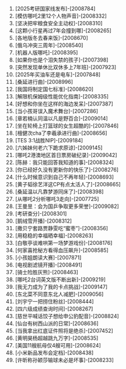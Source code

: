 
1. [2025考研国家线发布]-[2008784]
1. [模仿哪吒2里12个人物声音]-[2008332]
1. [坚决把牢粮食安全主动权]-[2008310]
1. [这颗小行星再过7年会撞到哪]-[2008265]
1. [各地版冬去春来饭]-[2008670]
1. [俄乌冲突三周年]-[2008540]
1. [机器人版哪吒]-[2008395]
1. [如果你也是个泪失禁的孩子]-[2007398]
1. [突然发现单休比双休多上7年班]-[2007923]
1. [2025年买油车还是电车]-[2007848]
1. [桑延进行曲]-[2008996]
1. [我国将制定国七标准]-[2008620]
1. [解限机保姆级性能优化指南]-[2008335]
1. [好想和你坐在这样的海边发呆]-[2007387]
1. [当小孩哥误入魔术舞台]-[2007286]
1. [章若楠认同温以凡是野百合]-[2009014]
1. [坐在轮椅上打篮球的女生超酷的]-[2007846]
1. [檀健次cha了李羲承进行曲]-[2008656]
1. [TES 3:1战胜NIP]-[2009184]
1. [六姊妹何老六下跪求原谅]-[2009145]
1. [哪吒2港澳地区首日票房破纪录]-[2009042]
1. [陈赫：我只能回答我知道的事]-[2008324]
1. [你已经好久没有更新你的快乐了]-[2008276]
1. [什么时候意识到自己不再年轻]-[2008693]
1. [黄子韬徐艺洋这CP有点太活人了]-[2008665]
1. [桑延温以凡靠梦游同床了]-[2008398]
1. [从哪吒2分析哪吒3走向]-[2007725]
1. [王曼昱：会为国乒争取更多荣誉]-[2009082]
1. [考研查分]-[2008301]
1. [鹅绒雪开播]-[2008312]
1. [撒贝宁套路贾静雯吃“蜜枣”]-[2008356]
1. [用稳稳的幸福晒幸福]-[2008263]
1. [白敬亭谈难哄第一场梦游戏份]-[2008176]
1. [何家喜抢秘方看得血压飙升]-[2008585]
1. [小孩姐朗读大赛]-[2007871]
1. [电视剧滤镜开播]-[2008491]
1. [骑士险胜灰熊]-[2008463]
1. [哪吒2台词英文版不断出新]-[2009219]
1. [我无力成为了我的卡点挑战]-[2009147]
1. [东北菜不同意东北人减肥]-[2009056]
1. [刘宇宁一把捞住粉丝]-[2008444]
1. [四六级成绩查询时间]-[2008267]
1. [慈世平喊话饺子想给申公豹配音]-[2008824]
1. [仙台有树西山派的日常]-[2008636]
1. [当我拿出红底证件照将是绝杀]-[2007452]
1. [黄明昊杨超越跳九万字]-[2008535]
1. [美国11艘航母仅4艘可用]-[2008624]
1. [小米新品发布会定档]-[2008438]
1. [许昕称孙颖莎输球未必是坏事]-[2008233]